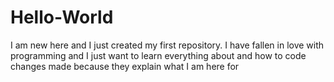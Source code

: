 # Hello-World
I am new here and I just created my first repository. 
I have fallen in love with programming and I just want to learn everything about and how to code
changes made because they explain what I am here for
